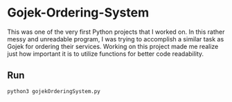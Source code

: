 # Gojek-Ordering-System

This was one of the very first Python projects that I worked on. In this rather messy and unreadable program, I was trying to accomplish a similar task as Gojek for ordering their services. Working on this project made me realize just how important it is to utilize functions for better code readability. 

## Run

```
python3 gojekOrderingSystem.py
```